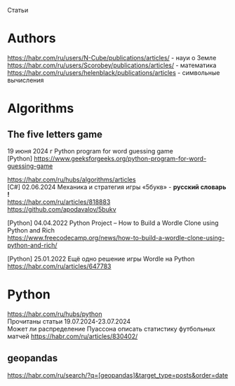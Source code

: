 Статьи                      

# Authors                         
https://habr.com/ru/users/N-Cube/publications/articles/ - науи о Земле            
https://habr.com/ru/users/Scorobey/publications/articles/ - математика                               
https://habr.com/ru/users/helenblack/publications/articles - символьные вычисления                   

# Algorithms                      
## The five letters game 


19 июня 2024 г Python program for word guessing game                     
[Python] https://www.geeksforgeeks.org/python-program-for-word-guessing-game                      

https://habr.com/ru/hubs/algorithms/articles                          
[C#] 02.06.2024 Механика и стратегия игры «5букв» - **русский словарь !**                                                     
https://habr.com/ru/articles/818883                                                    
https://github.com/apodavalov/5bukv                               

[Python] 04.04.2022 Python Project – How to Build a Wordle Clone using Python and Rich                                      
https://www.freecodecamp.org/news/how-to-build-a-wordle-clone-using-python-and-rich/                                  

[Python] 25.01.2022 Ещё одно решение игры Wordle на Python                            
https://habr.com/ru/articles/647783                                                  

# Python                 
https://habr.com/ru/hubs/python                                 
Прочитаны статьи 19.07.2024-23.07.2024                                  
Может ли распределение Пуассона описать статистику футбольных матчей https://habr.com/ru/articles/830402/                                                                                            

## geopandas                                    
https://habr.com/ru/search/?q=[geopandas]&target_type=posts&order=date                                                 
